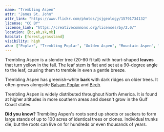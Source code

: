 ```yaml
---
name: "Trembling Aspen"
attr: "James St. John"
attr_link: "https://www.flickr.com/photos/jsjgeology/15791734132"
license: "CC BY"
license_link: "https://creativecommons.org/licenses/by/2.0/"
location: [bc,ab,sk,mb]
habitat: [forest,grassland]
visibility: high
aka: ["Poplar", "Trembling Poplar", "Golden Aspen", "Mountain Aspen", "Quaking Aspen"]
---
```

Trembling Aspen is a slender tree (20-80 ft tall) with heart-shaped **leaves** that turn yellow in the fall. The leaf stem is flat and set at a 90-degree angle to the leaf, causing them to tremble in even a gentle breeze.

Trembling Aspen has greenish-white **bark** with dark ridges on older trees. It often grows alongside [Balsam Poplar](/trees/balpop/) and [Birch](/trees/birch/).

Trembling Aspen is widely distributed throughout North America. It is found at higher altitudes in more southern areas and doesn't grow in the Gulf Coast states.

**Did you know?** Trembling Aspen's roots send up shoots or suckers to form large stands of up to 100 acres of identical trees or clones. Individual trunks die, but the roots can live on for hundreds or even thousands of years.
